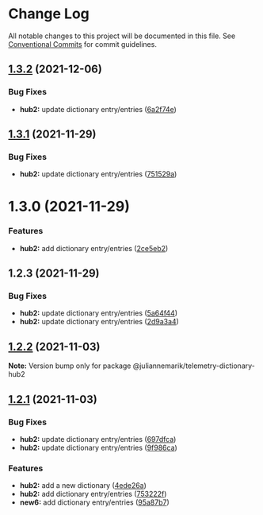 # Change Log

All notable changes to this project will be documented in this file.
See [Conventional Commits](https://conventionalcommits.org) for commit guidelines.

## [1.3.2](https://github.com/juliannemarik/telemetry-dictionary-packages/compare/@juliannemarik/telemetry-dictionary-hub2@1.3.1...@juliannemarik/telemetry-dictionary-hub2@1.3.2) (2021-12-06)


### Bug Fixes

* **hub2:** update dictionary entry/entries ([6a2f74e](https://github.com/juliannemarik/telemetry-dictionary-packages/commit/6a2f74eb2bfcc3956c28beb6c634064b21865fa9))





## [1.3.1](https://github.com/juliannemarik/telemetry-dictionary-packages/compare/@juliannemarik/telemetry-dictionary-hub2@1.3.0...@juliannemarik/telemetry-dictionary-hub2@1.3.1) (2021-11-29)


### Bug Fixes

* **hub2:** update dictionary entry/entries ([751529a](https://github.com/juliannemarik/telemetry-dictionary-packages/commit/751529aacc4c24690b4d9d275128ebfe0dfaeeee))





# 1.3.0 (2021-11-29)


### Features

* **hub2:** add dictionary entry/entries ([2ce5eb2](https://github.com/juliannemarik/telemetry-dictionary-packages/commit/2ce5eb23853a444ff61c96d27e350e6b6dc8843f))





## 1.2.3 (2021-11-29)


### Bug Fixes

* **hub2:** update dictionary entry/entries ([5a64f44](https://github.com/juliannemarik/telemetry-dictionary-packages/commit/5a64f44e6e9d625f031b0cdb942aece50c6dd316))
* **hub2:** update dictionary entry/entries ([2d9a3a4](https://github.com/juliannemarik/telemetry-dictionary-packages/commit/2d9a3a4132eded67089b5139332e8dcea24c8197))





## [1.2.2](https://github.com/juliannemarik/telemetry-dictionary-packages/compare/@juliannemarik/telemetry-dictionary-hub2@1.2.1...@juliannemarik/telemetry-dictionary-hub2@1.2.2) (2021-11-03)

**Note:** Version bump only for package @juliannemarik/telemetry-dictionary-hub2





## [1.2.1](https://github.com/juliannemarik/telemetry-dictionary-packages/compare/@juliannemarik/telemetry-dictionary-hub2@1.2.1...@juliannemarik/telemetry-dictionary-hub2@1.2.1) (2021-11-03)


### Bug Fixes

* **hub2:** update dictionary entry/entries ([697dfca](https://github.com/juliannemarik/telemetry-dictionary-packages/commit/697dfca3728ae7962cdb6f0920e157aea3f925d2))
* **hub2:** update dictionary entry/entries ([9f986ca](https://github.com/juliannemarik/telemetry-dictionary-packages/commit/9f986cae4a9e6315fcc392422cbfb94fb7d8be40))


### Features

* **hub2:** add a new dictionary ([4ede26a](https://github.com/juliannemarik/telemetry-dictionary-packages/commit/4ede26a46fefbec8c57bfac0a3383aa5ca746e33))
* **hub2:** add dictionary entry/entries ([753222f](https://github.com/juliannemarik/telemetry-dictionary-packages/commit/753222f083b7c13410e510d58cc41996d6cef5ad))
* **new6:** add dictionary entry/entries ([95a87b7](https://github.com/juliannemarik/telemetry-dictionary-packages/commit/95a87b732ad2c74e6ec71be687ca1b85fa74c937))
